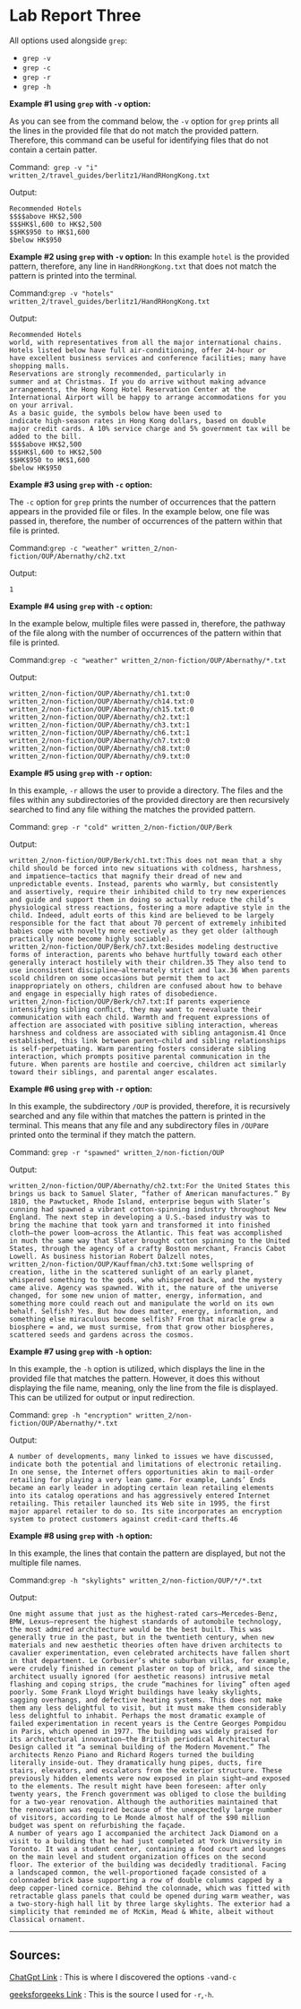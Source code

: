 # Lab Report Three


All options used alongside ```grep```:
- ```grep -v``` 
- ```grep -c```
- ```grep -r```
- ```grep -h```


**Example #1 using ```grep``` with ```-v``` option:**

As you can see from the command below, the ```-v``` option for ```grep``` prints all the lines in the provided file that do not match the provided pattern. Therefore, this command can be useful for identifying files that do not contain a certain patter.

Command:``` grep -v "i" written_2/travel_guides/berlitz1/HandRHongKong.txt```

Output:
```
Recommended Hotels
$$$$above HK$2,500
$$$HK$l,600 to HK$2,500
$$HK$950 to HK$1,600
$below HK$950
```
**Example #2 using ```grep``` with ```-v``` option:**
In this example ```hotel``` is the provided pattern, therefore, any line in ```HandRHongKong.txt``` that does not match the pattern is printed into the terminal.

Command:```grep -v "hotels" written_2/travel_guides/berlitz1/HandRHongKong.txt```

Output:
```
Recommended Hotels
world, with representatives from all the major international chains.
Hotels listed below have full air-conditioning, offer 24-hour or
have excellent business services and conference facilities; many have
shopping malls.
Reservations are strongly recommended, particularly in
summer and at Christmas. If you do arrive without making advance
arrangements, the Hong Kong Hotel Reservation Center at the
International Airport will be happy to arrange accommodations for you
on your arrival.
As a basic guide, the symbols below have been used to
indicate high-season rates in Hong Kong dollars, based on double
major credit cards. A 10% service charge and 5% government tax will be
added to the bill.
$$$$above HK$2,500
$$$HK$l,600 to HK$2,500
$$HK$950 to HK$1,600
$below HK$950
```
**Example #3 using ```grep``` with ```-c``` option:**

The ```-c``` option for ```grep``` prints the number of occurrences that the pattern appears in the provided file or files. In the example below, one file was passed in, therefore, the number of occurrences of the pattern within that file is printed. 

Command:```grep -c "weather" written_2/non-fiction/OUP/Abernathy/ch2.txt```

Output: 
```
1
```
**Example #4 using ```grep``` with ```-c``` option:**

In the example below, multiple files were passed in, therefore, the pathway of the file along with the number of occurrences of the pattern within that file is printed. 

Command:```grep -c "weather" written_2/non-fiction/OUP/Abernathy/*.txt```

Output:
```
written_2/non-fiction/OUP/Abernathy/ch1.txt:0
written_2/non-fiction/OUP/Abernathy/ch14.txt:0
written_2/non-fiction/OUP/Abernathy/ch15.txt:0
written_2/non-fiction/OUP/Abernathy/ch2.txt:1
written_2/non-fiction/OUP/Abernathy/ch3.txt:1
written_2/non-fiction/OUP/Abernathy/ch6.txt:1
written_2/non-fiction/OUP/Abernathy/ch7.txt:0
written_2/non-fiction/OUP/Abernathy/ch8.txt:0
written_2/non-fiction/OUP/Abernathy/ch9.txt:0
```


**Example #5 using ```grep``` with ```-r``` option:**

In this example, ```-r``` allows the user to provide a directory. The files and the files within any subdirectories of the provided directory are then recursively searched to find any file withing the matches the provided pattern. 

Command: ```grep -r "cold" written_2/non-fiction/OUP/Berk```

Output:
```
written_2/non-fiction/OUP/Berk/ch1.txt:This does not mean that a shy child should be forced into new situations with coldness, harshness, and impatience—tactics that magnify their dread of new and unpredictable events. Instead, parents who warmly, but consistently and assertively, require their inhibited child to try new experiences and guide and support them in doing so actually reduce the child’s physiological stress reactions, fostering a more adaptive style in the child. Indeed, adult eorts of this kind are believed to be largely responsible for the fact that about 70 percent of extremely inhibited babies cope with novelty more eectively as they get older (although practically none become highly sociable).
written_2/non-fiction/OUP/Berk/ch7.txt:Besides modeling destructive forms of interaction, parents who behave hurtfully toward each other generally interact hostilely with their children.35 They also tend to use inconsistent discipline—alternately strict and lax.36 When parents scold children on some occasions but permit them to act inappropriately on others, children are confused about how to behave and engage in especially high rates of disobedience.
written_2/non-fiction/OUP/Berk/ch7.txt:If parents experience intensifying sibling conﬂict, they may want to reevaluate their communication with each child. Warmth and frequent expressions of affection are associated with positive sibling interaction, whereas harshness and coldness are associated with sibling antagonism.41 Once established, this link between parent–child and sibling relationships is self-perpetuating. Warm parenting fosters considerate sibling interaction, which prompts positive parental communication in the future. When parents are hostile and coercive, children act similarly toward their siblings, and parental anger escalates.
```
**Example #6 using ```grep``` with ```-r``` option:**

In this example, the subdirectory ```/OUP``` is provided, therefore, it is recursively searched and any file within that matches the pattern is printed in the terminal. This means that any file and any subdirectory files in ```/OUP```are printed onto the terminal if they match the pattern.

Command: ```grep -r "spawned" written_2/non-fiction/OUP```

Output: 
```
written_2/non-fiction/OUP/Abernathy/ch2.txt:For the United States this brings us back to Samuel Slater, “father of American manufactures.” By 1810, the Pawtucket, Rhode Island, enterprise begun with Slater’s cunning had spawned a vibrant cotton-spinning industry throughout New England. The next step in developing a U.S.-based industry was to bring the machine that took yarn and transformed it into finished cloth—the power loom—across the Atlantic. This feat was accomplished in much the same way that Slater brought cotton spinning to the United States, through the agency of a crafty Boston merchant, Francis Cabot Lowell. As business historian Robert Dalzell notes,
written_2/non-fiction/OUP/Kauffman/ch3.txt:Some wellspring of creation, lithe in the scattered sunlight of an early planet, whispered something to the gods, who whispered back, and the mystery came alive. Agency was spawned. With it, the nature of the universe changed, for some new union of matter, energy, information, and something more could reach out and manipulate the world on its own behalf. Selfish? Yes. But how does matter, energy, information, and something else miraculous become selfish? From that miracle grew a biosphere = and, we must surmise, from that grow other biospheres, scattered seeds and gardens across the cosmos.
```

**Example #7 using ```grep``` with ```-h``` option:**

In this example, the ```-h``` option is utilized, which displays the line in the provided file that matches the pattern. However, it does this without displaying the file name, meaning, only the line from the file is displayed. This can be utilized for output or input redirection.

Command: ```grep -h "encryption" written_2/non-fiction/OUP/Abernathy/*.txt```

Output:
```
A number of developments, many linked to issues we have discussed, indicate both the potential and limitations of electronic retailing. In one sense, the Internet offers opportunities akin to mail-order retailing for playing a very lean game. For example, Lands’ Ends became an early leader in adopting certain lean retailing elements into its catalog operations and has aggressively entered Internet retailing. This retailer launched its Web site in 1995, the first major apparel retailer to do so. Its site incorporates an encryption system to protect customers against credit-card thefts.46
```

**Example #8 using ```grep``` with ```-h``` option:**

In this example, the lines that contain the pattern are displayed, but not the multiple file names.

Command:```grep -h "skylights" written_2/non-fiction/OUP/*/*.txt```

Output: 
```
One might assume that just as the highest-rated cars—Mercedes-Benz, BMW, Lexus—represent the highest standards of automobile technology, the most admired architecture would be the best built. This was generally true in the past, but in the twentieth century, when new materials and new aesthetic theories often have driven architects to cavalier experimentation, even celebrated architects have fallen short in that department. Le Corbusier’s white suburban villas, for example, were crudely finished in cement plaster on top of brick, and since the architect usually ignored (for aesthetic reasons) intrusive metal flashing and coping strips, the crude “machines for living” often aged poorly. Some Frank Lloyd Wright buildings have leaky skylights, sagging overhangs, and defective heating systems. This does not make them any less delightful to visit, but it must make them considerably less delightful to inhabit. Perhaps the most dramatic example of failed experimentation in recent years is the Centre Georges Pompidou in Paris, which opened in 1977. The building was widely praised for its architectural innovation—the British periodical Architectural Design called it “a seminal building of the Modern Movement.” The architects Renzo Piano and Richard Rogers turned the building literally inside-out. They dramatically hung pipes, ducts, fire stairs, elevators, and escalators from the exterior structure. These previously hidden elements were now exposed in plain sight—and exposed to the elements. The result might have been foreseen: after only twenty years, the French government was obliged to close the building for a two-year renovation. Although the authorities maintained that the renovation was required because of the unexpectedly large number of visitors, according to Le Monde almost half of the $90 million budget was spent on refurbishing the façade.
A number of years ago I accompanied the architect Jack Diamond on a visit to a building that he had just completed at York University in Toronto. It was a student center, containing a food court and lounges on the main level and student organization offices on the second floor. The exterior of the building was decidedly traditional. Facing a landscaped common, the well-proportioned façade consisted of a colonnaded brick base supporting a row of double columns capped by a deep copper-lined cornice. Behind the colonnade, which was fitted with retractable glass panels that could be opened during warm weather, was a two-story-high hall lit by three large skylights. The exterior had a simplicity that reminded me of McKim, Mead & White, albeit without Classical ornament.
```

----
## Sources:
[ChatGpt Link](https://openai.com/blog/chatgpt/) : 
This is where I discovered the options ```-v```and```-c```

[geeksforgeeks Link](https://www.geeksforgeeks.org/grep-command-in-unixlinux/) :
This is the source I used for ```-r```,```-h```.

